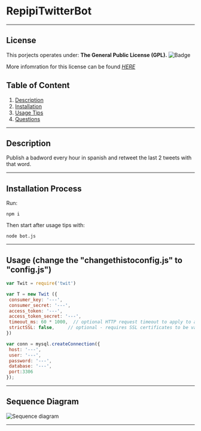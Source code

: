  # RepipiTwitterBot
  * * *

  
  ## License <a name='license'></a>
  This porjects operates under:
  **The General Public License (GPL).**
  ![Badge](https://www.whitesourcesoftware.com/wp-content/media/2021/04/aHViPTcyNTE0JmNtZD1pdGVtZWRpdG9yaW1hZ2UmZmlsZW5hbWU9aXRlbWVkaXRvcmltYWdlXzVjNDk3NmFlNDM5Y2QucG5nJnZlcnNpb249MDAwMCZzaWc9NDQ0MzgxMTNmN2U3NDliM2U1MGE2ZjNkNzA2YzU5NDA.png) 

  More infomration for this license can be found *[HERE](https://www.whitesourcesoftware.com/resources/blog/open-source-licenses-explained/#GNU_General_Public_License_GPL)* 
    

  ## Table of Content
  1. [Description](#descrption)
  2. [Installation](#installation)
  3. [Usage Tips](#usage)
  4. [Questions](#questions)
  * * *

  ## Description <a name='description'></a>
  Publish a badword every hour in spanish and retweet the last 2 tweets with that word.
  * * *

  ## Installation Process <a name='installation'></a>
  Run:

	npm i

  Then start after usage tips with:
  
  	node bot.js
	
  * * *

  ## Usage (change the "changethistoconfig.js" to "config.js")<a name='usage'></a>
 ```javascript
var Twit = require('twit')

var T = new Twit ({
  consumer_key: '---',
  consumer_secret: '---',
  access_token: '---',
  access_token_secret: '---',
  timeout_ms: 60 * 1000,  // optional HTTP request timeout to apply to all requests.
  strictSSL: false,     // optional - requires SSL certificates to be valid.
})

var conn = mysql.createConnection({
  host: '---',
  user: '---',
  password: '---',
  database: '---',
  port:3306
});
```

  * * *

  ## Sequence Diagram <a name='diagram'></a>

![Sequence diagram](https://ramoweb.com/wp-content/uploads/2022/10/capturadiagrama.png "Sequence diagram")
  * * *
